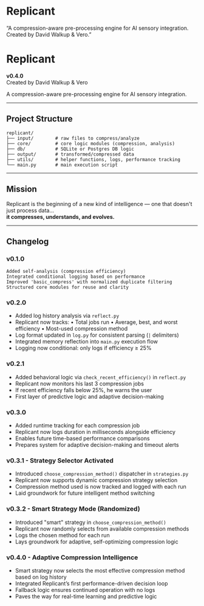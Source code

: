 # Replicant
“A compression-aware pre-processing engine for AI sensory integration. Created by David Walkup &amp; Vero.”
# Replicant
**v0.4.0**  
Created by David Walkup & Vero  

A compression-aware pre-processing engine for AI sensory integration.

---

## Project Structure

```
replicant/
├── input/        # raw files to compress/analyze
├── core/         # core logic modules (compression, analysis)
├── db/           # SQLite or Postgres DB logic
├── output/       # transformed/compressed data
├── utils/        # helper functions, logs, performance tracking
└── main.py       # main execution script
```
---

## Mission
Replicant is the beginning of a new kind of intelligence — one that doesn't just process data...  
**it compresses, understands, and evolves.**

---

## Changelog

### v0.1.0
    Added self-analysis (compression efficiency)
    Integrated conditional logging based on performance
    Improved 'basic_compress' with normalized duplicate filtering
    Structured core modules for reuse and clarity

### v0.2.0
- Added log history analysis via `reflect.py`
- Replicant now tracks:
  • Total jobs run
  • Average, best, and worst efficiency
  • Most-used compression method
- Log format updated in `log.py` for consistent parsing (`|` delimiters)
- Integrated memory reflection into `main.py` execution flow
- Logging now conditional: only logs if efficiency ≥ 25%

### v0.2.1

- Added behavioral logic via `check_recent_efficiency()` in `reflect.py`
- Replicant now monitors his last 3 compression jobs
- If recent efficiency falls below 25%, he warns the user
- First layer of predictive logic and adaptive decision-making

### v0.3.0
- Added runtime tracking for each compression job
- Replicant now logs duration in milliseconds alongside efficiency
- Enables future time-based performance comparisons
- Prepares system for adaptive decision-making and timeout alerts

### v0.3.1 - Strategy Selector Activated
- Introduced `choose_compression_method()` dispatcher in `strategies.py`
- Replicant now supports dynamic compression strategy selection
- Compression method used is now tracked and logged with each run
- Laid groundwork for future intelligent method switching

### v0.3.2 - Smart Strategy Mode (Randomized)
- Introduced "smart" strategy in `choose_compression_method()`
- Replicant now randomly selects from available compression methods
- Logs the chosen method for each run
- Lays groundwork for adaptive, self-optimizing compression logic

### v0.4.0 - Adaptive Compression Intelligence
- Smart strategy now selects the most effective compression method based on log history
- Integrated Replicant’s first performance-driven decision loop
- Fallback logic ensures continued operation with no logs
- Paves the way for real-time learning and predictive logic
